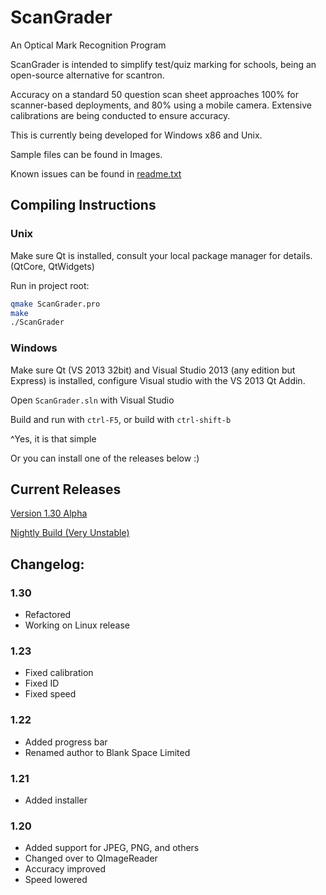 # ScanGrader
An Optical Mark Recognition Program

ScanGrader is intended to simplify test/quiz marking for schools, being an open-source alternative for scantron.

Accuracy on a standard 50 question scan sheet approaches 100% for scanner-based deployments, and 80% using a mobile camera. Extensive calibrations are being conducted to ensure accuracy.

This is currently being developed for Windows x86 and Unix.

Sample files can be found in Images.

Known issues can be found in [readme.txt](https://github.com/DavidLu1997/ZopperScanAPI/blob/qtGui/readme.txt)

## Compiling Instructions

### Unix
Make sure Qt is installed, consult your local package manager for details. (QtCore, QtWidgets)

Run in project root:
```bash
qmake ScanGrader.pro
make
./ScanGrader
```

### Windows
Make sure Qt (VS 2013 32bit) and Visual Studio 2013 (any edition but Express) is installed, configure Visual studio with the VS 2013 Qt Addin.

Open `ScanGrader.sln` with Visual Studio

Build and run with `ctrl-F5`, or build with `ctrl-shift-b`

^Yes, it is that simple

Or you can install one of the releases below :)

## Current Releases

[Version 1.30 Alpha](https://github.com/DavidLu1997/ZopperScanAPI/releases/tag/v1.30)

[Nightly Build (Very Unstable)](https://github.com/DavidLu1997/ScanGrader/blob/qtGui/ScanGraderSetup.msi)

## Changelog:

### 1.30
- Refactored
- Working on Linux release

### 1.23
- Fixed calibration
- Fixed ID
- Fixed speed

### 1.22
- Added progress bar
- Renamed author to Blank Space Limited

### 1.21
- Added installer 

### 1.20
- Added support for JPEG, PNG, and others
- Changed over to QImageReader
- Accuracy improved
- Speed lowered
